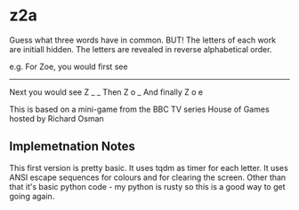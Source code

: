# z2a

Guess what three words have in common. BUT! The letters of each work are initiall hidden. The letters are revealed in reverse alphabetical order.

e.g.
For Zoe, you would first see
_ _ _ 
Next you would see
Z _ _
Then
Z o _
And finally
Z o e

This is based on a mini-game from the BBC TV series House of Games hosted by Richard Osman

## Implemetnation Notes
This first version is pretty basic. It uses tqdm as timer for each letter. It uses ANSI escape sequences for colours and for clearing the screen.
Other than that it's basic python code - my python is rusty so this is a good way to get going again.
